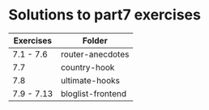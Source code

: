 # Solutions to part7 exercises

| Exercises  | Folder            |
| ---------- | ----------------- |
| 7.1 - 7.6  | router-anecdotes  |
| 7.7        | country-hook      |
| 7.8        | ultimate-hooks    |
| 7.9 - 7.13 | bloglist-frontend |
